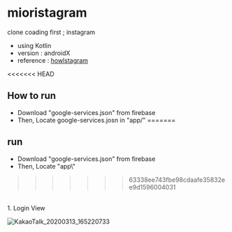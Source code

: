 # mioristagram
clone coading first ; instagram

- using Kotlin
- version : androidX
- reference : [howlstagram](https://github.com/you6878/howlstagram)

<<<<<<< HEAD
## How to run
- Download "google-services.json" from firebase
- Then, Locate google-services.josn in "app/"
=======
## run
- Download "google-services.json" from firebase
- Then, Locate "app\\"
>>>>>>> 63338ee743fbe98cdaafe35832ee9d1596004031

<br>
1. Login View

![KakaoTalk_20200313_165220733](https://user-images.githubusercontent.com/46439995/76600892-2d965180-654b-11ea-9c13-4156ce237a3b.jpg)
